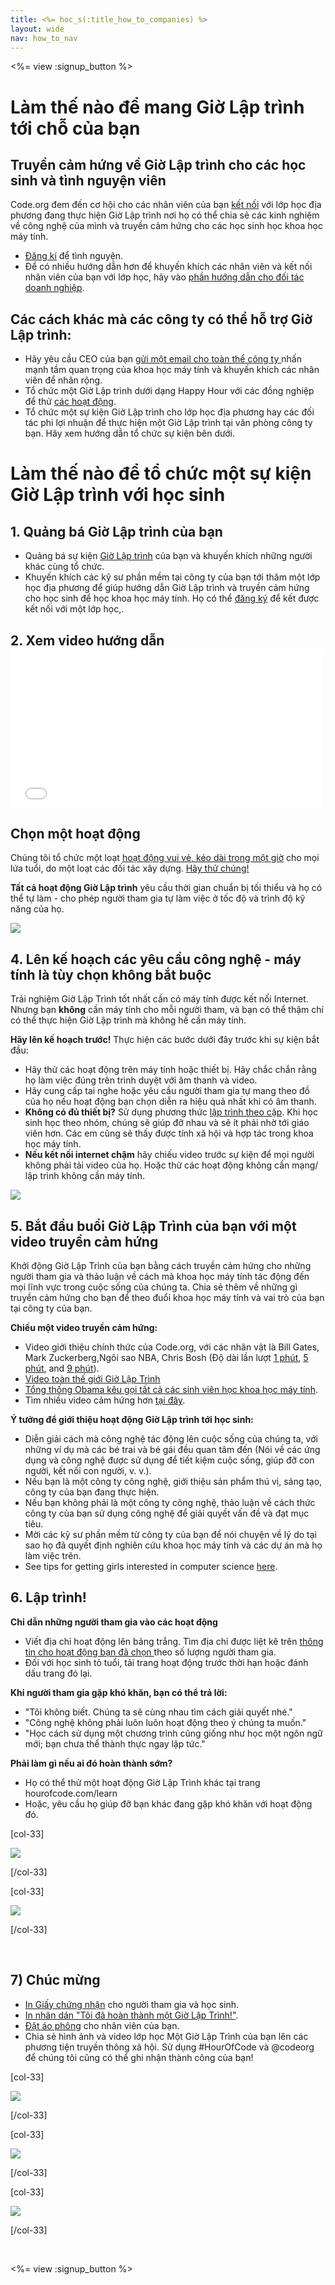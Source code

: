 ```yaml
---
title: <%= hoc_s(:title_how_to_companies) %>
layout: wide
nav: how_to_nav
---
```

<%= view :signup_button %>

# Làm thế nào để mang Giờ Lập trình tới chỗ của bạn

## Truyền cảm hứng về Giờ Lập trình cho các học sinh và tình nguyện viên

Code.org đem đến cơ hội cho các nhân viên của bạn [kết nối](<%= resolve_url('https://code.org/volunteer') %>) với lớp học địa phương đang thực hiện Giờ Lập trình nơi họ có thể chia sẻ các kinh nghiệm về công nghệ của mình và truyền cảm hứng cho các học sinh học khoa học máy tính.

- [Đăng kí](<%= resolve_url('https://code.org/volunteer') %>) để tình nguyện.
- Để có nhiều hướng dẫn hơn để khuyến khích các nhân viên và kết nối nhân viên của bạn với lớp học, hãy vào [ phần hướng dẫn cho đối tác doanh nghiệp](<%= localized_file('/files/hoc-corporate-toolkit.pdf') %>).

## Các cách khác mà các công ty có thể hỗ trợ Giờ Lập trình:

- Hãy yêu cầu CEO của bạn [ gửi một email cho toàn thể công ty ](<%= resolve_url('/promote/resources#sample-emails') %>) nhấn mạnh tầm quan trọng của khoa học máy tính và khuyến khích các nhân viên để nhân rộng. 
- Tổ chức một Giờ Lập trình dưới dạng Happy Hour với các đồng nghiệp để thử [các hoạt động](<%= resolve_url('/learn') %>).
- Tổ chức một sự kiện Giờ Lập trình cho lớp học địa phương hay các đối tác phi lợi nhuận để thực hiện một Giờ Lập trình tại văn phòng công ty bạn. Hãy xem hướng dẫn tổ chức sự kiện bên dưới.

# Làm thế nào để tổ chức một sự kiện Giờ Lập trình với học sinh

## 1. Quảng bá Giờ Lập trình của bạn

- Quảng bá sự kiện [ Giờ Lập trình](<%= resolve_url('/promote') %>) của bạn và khuyến khích những người khác cùng tổ chức.
- Khuyến khích các kỹ sư phần mềm tại công ty của bạn tới thăm một lớp học địa phương để giúp hướng dẫn Giờ Lập trình và truyền cảm hứng cho học sinh để học khoa học máy tính. Họ có thể [đăng ký](<%= resolve_url('https://code.org/volunteer/engineer') %>) để kết được kết nối với một lớp học,.

## 2. Xem video hướng dẫn <iframe width="500" height="255" src="//www.youtube.com/embed/SrnvvWDm73k" frameborder="0" allowfullscreen mark="crwd-mark"></iframe> 

## Chọn một hoạt động

Chúng tôi tổ chức một loạt [hoạt động vui vẻ, kéo dài trong một giờ](<%= resolve_url('/learn') %>) cho mọi lứa tuổi, do một loạt các đối tác xây dựng. [Hãy thử chúng!](<%= resolve_url('/learn') %>)

**Tất cả hoạt động Giờ Lập trình** yêu cầu thời gian chuẩn bị tối thiểu và họ có thể tự làm - cho phép người tham gia tự làm việc ở tốc độ và trình độ kỹ năng của họ.

[![](/images/fit-700/tutorials.png)](<%= resolve_url('/learn') %>)

## 4. Lên kế hoạch các yêu cầu công nghệ - máy tính là tùy chọn không bắt buộc

Trải nghiệm Giờ Lập Trình tốt nhất cần có máy tính được kết nối Internet. Nhưng bạn **không** cần máy tính cho mỗi người tham, và bạn có thể thậm chí có thể thực hiện Giờ Lập trình mà không hề cần máy tính.

**Hãy lên kế hoạch trước!** Thực hiện các bước dưới đây trước khi sự kiện bắt đầu:

- Hãy thử các hoạt động trên máy tính hoặc thiết bị. Hãy chắc chắn rằng họ làm việc đúng trên trình duyệt với âm thanh và video.
- Hãy cung cấp tai nghe hoặc yêu cầu người tham gia tự mang theo đồ của họ nếu hoạt động bạn chọn diễn ra hiệu quả nhất khi có âm thanh.
- **Không có đủ thiết bị?** Sử dụng phương thức [ lập trình theo cặp](https://www.youtube.com/watch?v=vgkahOzFH2Q). Khi học sinh học theo nhóm, chúng sẽ giúp đỡ nhau và sẽ ít phải nhờ tới giáo viên hơn. Các em cũng sẽ thấy được tính xã hội và hợp tác trong khoa học máy tính.
- **Nếu kết nối internet chậm** hãy chiếu video trước sự kiện để mọi người không phải tải video của họ. Hoặc thử các hoạt động không cần mạng/ lập trình không cần máy tính.

<img src="/images/fit-350/group_ipad.jpg" />

## 5. Bắt đầu buổi Giờ Lập Trình của bạn với một video truyền cảm hứng

Khởi động Giờ Lập Trình của bạn bằng cách truyền cảm hứng cho những người tham gia và thảo luận về cách mà khoa học máy tính tác động đến mọi lĩnh vực trong cuộc sống của chúng ta. Chia sẻ thêm về những gì truyền cảm hứng cho bạn để theo đuổi khoa học máy tính và vai trò của bạn tại công ty của bạn.

**Chiếu một video truyền cảm hứng:**

- Video giới thiệu chính thức của Code.org, với các nhân vật là Bill Gates, Mark Zuckerberg,Ngôi sao NBA, Chris Bosh (Độ dài lần lượt [1 phút](https://www.youtube.com/watch?v=qYZF6oIZtfc), [5 phút](https://www.youtube.com/watch?v=nKIu9yen5nc), and [9 phút](https://www.youtube.com/watch?v=dU1xS07N-FA)).
- [Video toàn thế giới Giờ Lập Trình](https://www.youtube.com/watch?v=KsOIlDT145A)
- [ Tổng thống Obama kêu gọi tất cả các sinh viên học khoa học máy tính](https://www.youtube.com/watch?v=6XvmhE1J9PY).
- Tìm nhiều video cảm hứng hơn [tại đây](https://www.youtube.com/playlist?list=PLzdnOPI1iJNfpD8i4Sx7U0y2MccnrNZuP).

**Ý tưởng để giới thiệu hoạt động Giờ Lập trình tới học sinh:**

- Diễn giải cách mà công nghệ tác động lên cuộc sống của chúng ta, với những ví dụ mà các bé trai và bé gái đều quan tâm đến (Nói về các ứng dụng và công nghệ được sử dụng để tiết kiệm cuộc sống, giúp đỡ con người, kết nối con người, v. v.). 
- Nếu bạn là một công ty công nghệ, giới thiệu sản phẩm thú vị, sáng tạo, công ty của bạn đang thực hiện.
- Nếu bạn không phải là một công ty công nghệ, thảo luận về cách thức công ty của bạn sử dụng công nghệ để giải quyết vấn đề và đạt mục tiêu.
- Mời các kỹ sư phần mềm từ công ty của bạn để nói chuyện về lý do tại sao họ đã quyết định nghiên cứu khoa học máy tính và các dự án mà họ làm việc trên.
- See tips for getting girls interested in computer science [here](<%= resolve_url('https://code.org/girls') %>).

## 6. Lập trình!

**Chỉ dẫn những người tham gia vào các hoạt động**

- Viết địa chỉ hoạt động lên bảng trắng. Tìm địa chỉ được liệt kê trên [ thông tin cho hoạt động bạn đã chọn ](<%= resolve_url('/learn') %>) theo số lượng người tham gia.
- Đối với học sinh tỏ tuổi, tải trang hoạt động trước thời hạn hoặc đánh dấu trang đó lại.

**Khi người tham gia gặp khó khăn, bạn có thể trả lời:**

- "Tôi không biết. Chúng ta sẽ cùng nhau tìm cách giải quyết nhé."
- "Công nghệ không phải luôn luôn hoạt động theo ý chúng ta muốn."
- "Học cách sử dụng một chương trình cũng giống như học một ngôn ngữ mới; bạn chưa thể thành thực ngay lập tức."

**Phải làm gì nếu ai đó hoàn thành sớm?**

- Họ có thể thử một hoạt động Giờ Lập Trình khác tại trang hourofcode.com/learn
- Hoặc, yêu cầu họ giúp đỡ bạn khác đang gặp khó khăn với hoạt động đó.

[col-33]

![](/images/fit-250/highschoolgirls.jpeg)

[/col-33]

[col-33]

![](/images/fit-300/group_ar.jpg)

[/col-33]

<p style="clear:both">&nbsp;</p>

## 7) Chúc mừng

- [In Giấy chứng nhận](<%= resolve_url('https://code.org/certificates') %>) cho người tham gia và học sinh.
- [In nhãn dán "Tôi đã hoàn thành một Giờ Lập Trình!"](<%= resolve_url('/promote/resources#stickers') %>).
- [Đặt áo phông](http://blog.code.org/post/132608499493/hour-of-code-shirts-and-more) cho nhân viên của bạn.
- Chia sẻ hình ảnh và video lớp học Một Giờ Lập Trình của bạn lên các phương tiện truyền thông xã hội. Sử dụng #HourOfCode và @codeorg để chúng tôi cũng có thể ghi nhận thành công của bạn!

[col-33]

![](/images/fit-250/celebrate2.jpeg)

[/col-33]

[col-33]

![](/images/fit-260/highlight-certificates.jpg)

[/col-33]

[col-33]

![](/images/fit-300/boy-certificate.jpg)

[/col-33]

<p style="clear:both">&nbsp;</p>

<%= view :signup_button %>